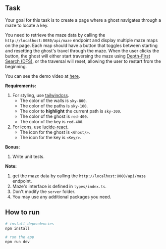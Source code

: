 ## Task

Your goal for this task is to create a page where a ghost navigates through a maze to locate a key.

You need to retrieve the maze data by calling the `http://localhost:8080/api/maze` endpoint and display multiple maze maps on the page. Each map should have a button that toggles between starting and resetting the ghost's travel through the maze. When the user clicks the button, the ghost will either start traversing the maze using [Depth-First Search (DFS)](https://zh.wikipedia.org/zh-tw/%E6%B7%B1%E5%BA%A6%E4%BC%98%E5%85%88%E6%90%9C%E7%B4%A2), or the traversal will reset, allowing the user to restart from the beginning.

You can see the demo video at [here](https://drive.google.com/file/d/1DbIrPrw3dqPeQRbtQ5cDeziuAal4sMwJ/view?usp=sharing).

**Requirements:**

1. For styling, use [tailwindcss](https://tailwindcss.com/).
   - The color of the walls is `sky-800`.
   - The color of the paths is `sky-100`.
   - The color to **highlight** the current path is `sky-300`.
   - The color of the ghost is `red-400`.
   - The color of the key is `red-400`.
2. For icons, use [lucide-react](https://lucide.dev/).
   - The icon for the ghost is `<Ghost/>`.
   - The icon for the key is `<Key/>`.

**Bonus:**

1. Write unit tests.

**Note:**

1. get the maze data by calling the `http://localhost:8080/api/maze` endpoint.
2. Maze's interface is defined in `types/index.ts`.
3. Don't modify the `server` folder.
4. You may use any additional packages you need.

## How to run

```bash
# install dependencies
npm install

# run the app
npm run dev
```
